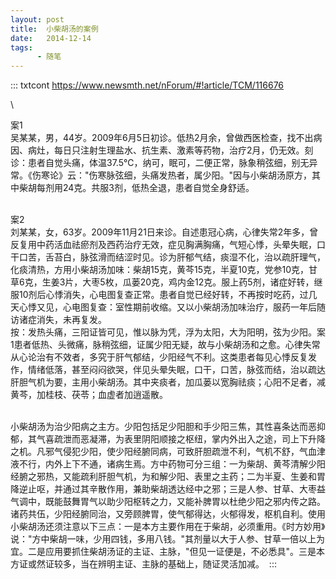 ```yaml
---
layout: post
title:  小柴胡汤的案例
date:   2014-12-14
tags:
      - 随笔
---
```

::: txtcont
https://www.newsmth.net/nForum/#!article/TCM/116676

\

案1 \
吴某某，男，44岁。2009年6月5日初诊。低热2月余，曾做西医检查，找不出病因、病灶，每日只注射生理盐水、抗生素、激素等药物，治疗2月，仍无效。刻诊：患者自觉头痛，体温37.5℃，纳可，眠可，二便正常，脉象稍弦细，别无异常。《伤寒论》云："伤寒脉弦细，头痛发热者，属少阳。"因与小柴胡汤原方，其中柴胡每剂用24克。共服3剂，低热全退，患者自觉全身舒适。 

\
案2 \
刘某某，女，63岁。2009年11月21日来诊。自述患冠心病，心律失常2年多，曾反复用中药活血祛瘀剂及西药治疗无效，症见胸满胸痛，气短心悸，头晕失眠，口干口苦，舌苔白，脉弦滑而结涩时见。诊为肝郁气结，痰湿不化，治以疏肝理气，化痰清热，方用小柴胡汤加味：柴胡15克，黄芩15克，半夏10克，党参10克，甘草6克，生姜3片，大枣5枚，瓜蒌20克，鸡内金12克。服上药5剂，诸症好转，继服10剂后心悸消失，心电图复查正常。患者自觉已经好转，不再按时吃药，过几天心悸又见，心电图复查：室性期前收缩。又以小柴胡汤加味治疗，服药一年后随访诸症消失，未再复发。 \
按：发热头痛，三阳证皆可见，惟以脉为凭，浮为太阳，大为阳明，弦为少阳。案1患者低热、头微痛，脉稍弦细，证属少阳无疑，故与小柴胡汤和之愈。心律失常从心论治有不效者，多究于肝气郁结，少阳经气不利。这类患者每见心悸反复发作，情绪低落，甚至闷闷欲哭，伴见头晕失眠，口干，口苦，脉弦而结，治以疏达肝胆气机为要，主用小柴胡汤。其中夹痰者，加瓜蒌以宽胸祛痰；心阳不足者，减黄芩，加桂枝、茯苓；血虚者加逍遥散。 

\
小柴胡汤为治少阳病之主方。少阳包括足少阳胆和手少阳三焦，其性喜条达而恶抑郁，其气喜疏泄而恶凝滞，为表里阴阳顺接之枢纽，掌内外出入之途，司上下升降之机。凡邪气侵犯少阳，使少阳经腑同病，可致肝胆疏泄不利，气机不舒，气血津液不行，内外上下不通，诸病生焉。方中药物可分三组：一为柴胡、黄芩清解少阳经腑之邪热，又能疏利肝胆气机，为和解少阳、表里之主药；二为半夏、生姜和胃降逆止呕，并通过其辛散作用，兼助柴胡透达经中之邪；三是人参、甘草、大枣益气调中，既能鼓舞胃气以助少阳枢转之力，又能补脾胃以杜绝少阳之邪内传之路。诸药共伍，少阳经腑同治，又旁顾脾胃，使气郁得达，火郁得发，枢机自利。使用小柴胡汤还须注意以下三点：一是本方主要作用在于柴胡，必须重用。《时方妙用》说："方中柴胡一味，少用四钱，多用八钱。"其剂量以大于人参、甘草一倍以上为宜。二是应用要抓住柴胡汤证的主证、主脉，"但见一证便是，不必悉具"。三是本方证或然证较多，当在辨明主证、主脉的基础上，随证灵活加减。 
:::
